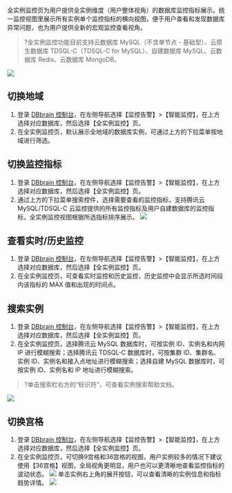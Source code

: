 全实例监控页为用户提供全实例维度（用户整体视角）的数据库监控指标展示。统一监控视图里展示所有实例单个监控指标的横向视图，便于用户查看和发现数据库异常问题，也为用户提供全新的宏观监控查看视角。

>?全实例监控功能目前支持云数据库 MySQL（不含单节点 - 基础型）、云原生数据库 TDSQL-C（TDSQL-C for MySQL）、自建数据库 MySQL、云数据库 Redis、云数据库 MongoDB。

![](https://main.qcloudimg.com/raw/87cc8bd8578ee13e2fd25347544cbf72.png)

## 切换地域
1. 登录 [DBbrain 控制台](https://console.cloud.tencent.com/dbbrain/analysis)，在左侧导航选择【监控告警】>【智能监控】，在上方选择对应数据库，然后选择【全实例监控】页。
2. 在全实例监控页，默认展示全地域的数据库实例，可通过上方的下拉菜单按地域进行筛选。

## 切换监控指标
1. 登录 [DBbrain 控制台](https://console.cloud.tencent.com/dbbrain/analysis)，在左侧导航选择【监控告警】>【智能监控】，在上方选择对应数据库，然后选择【全实例监控】页。
2. 通过上方的下拉菜单搜索控件，选择需要查看的监控指标，支持腾讯云 MySQL/TDSQL-C 云监控提供的所有监控指标及用户自建数据库的监控指标，全实例监控视图根据所选指标排序展示。
![](https://main.qcloudimg.com/raw/ae4d123c71de10593fea06231a28317c.png)

## 查看实时/历史监控
1. 登录 [DBbrain 控制台](https://console.cloud.tencent.com/dbbrain/analysis)，在左侧导航选择【监控告警】>【智能监控】，在上方选择对应数据库，然后选择【全实例监控】页。
2. 在全实例监控页，可查看实时监控和历史监控，历史监控中会显示所选时间段内该指标的 MAX 值和出现的时间点。

## 搜索实例
1. 登录 [DBbrain 控制台](https://console.cloud.tencent.com/dbbrain/analysis)，在左侧导航选择【监控告警】>【智能监控】，在上方选择对应数据库，然后选择【全实例监控】页。
2. 在全实例监控页，选择腾讯云 MySQL 数据库时，可按实例 ID、实例名和内网 IP 进行模糊搜索；选择腾讯云 TDSQL-C 数据库时，可按集群 ID、集群名、实例 ID、实例名和接入点地址进行模糊搜索；选择自建 MySQL 数据库时，可按实例 ID、实例名和 IP 地址进行模糊搜索。
>?单击搜索栏右方的“标识符”，可查看实例搜索帮助文档。
>
![](https://main.qcloudimg.com/raw/31d45e4fd2f0df9f2e67677784438e80.png)

## 切换宫格
1. 登录 [DBbrain 控制台](https://console.cloud.tencent.com/dbbrain/analysis)，在左侧导航选择【监控告警】>【智能监控】，在上方选择对应数据库，然后选择【全实例监控】页。
2. 在全实例监控页，可切换9宫格和36宫格的视图，用户实例较多的情况下建议使用【36宫格】视图，全局视角更明显，用户也可以更清晰地查看监控指标的波动状态。
![](https://main.qcloudimg.com/raw/3eb6194a721b2d7a66f7f6ed4b70fbb1.png)
单击实例右上角的展开按钮，可以查看清晰的实例信息和指标趋势详情。
![](https://main.qcloudimg.com/raw/236209268a17b8dea994749521469e88.png)
